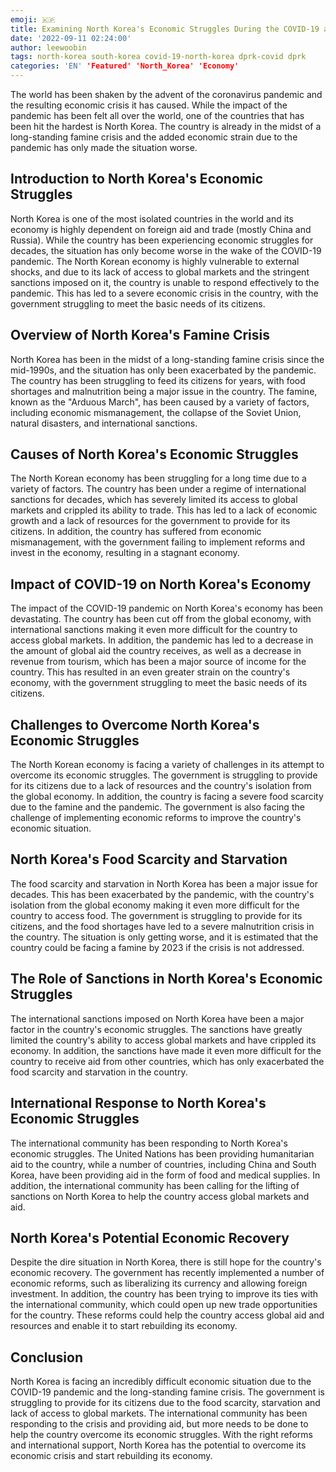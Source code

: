 ```yaml
---
emoji: 🇰🇵
title: Examining North Korea's Economic Struggles During the COVID-19 and Famine Crisis
date: '2022-09-11 02:24:00'
author: leewoobin
tags: north-korea south-korea covid-19-north-korea dprk-covid dprk
categories: 'EN' 'Featured' 'North_Korea' 'Economy' 
---
```


The world has been shaken by the advent of the coronavirus pandemic and the resulting economic crisis it has caused. While the impact of the pandemic has been felt all over the world, one of the countries that has been hit the hardest is North Korea. The country is already in the midst of a long-standing famine crisis and the added economic strain due to the pandemic has only made the situation worse.



## Introduction to North Korea's Economic Struggles

North Korea is one of the most isolated countries in the world and its economy is highly dependent on foreign aid and trade (mostly China and Russia). While the country has been experiencing economic struggles for decades, the situation has only become worse in the wake of the COVID-19 pandemic. The North Korean economy is highly vulnerable to external shocks, and due to its lack of access to global markets and the stringent sanctions imposed on it, the country is unable to respond effectively to the pandemic. This has led to a severe economic crisis in the country, with the government struggling to meet the basic needs of its citizens.



## Overview of North Korea's Famine Crisis

North Korea has been in the midst of a long-standing famine crisis since the mid-1990s, and the situation has only been exacerbated by the pandemic. The country has been struggling to feed its citizens for years, with food shortages and malnutrition being a major issue in the country. The famine, known as the "Arduous March", has been caused by a variety of factors, including economic mismanagement, the collapse of the Soviet Union, natural disasters, and international sanctions.



## Causes of North Korea's Economic Struggles

The North Korean economy has been struggling for a long time due to a variety of factors. The country has been under a regime of international sanctions for decades, which has severely limited its access to global markets and crippled its ability to trade. This has led to a lack of economic growth and a lack of resources for the government to provide for its citizens. In addition, the country has suffered from economic mismanagement, with the government failing to implement reforms and invest in the economy, resulting in a stagnant economy.



## Impact of COVID-19 on North Korea's Economy

The impact of the COVID-19 pandemic on North Korea's economy has been devastating. The country has been cut off from the global economy, with international sanctions making it even more difficult for the country to access global markets. In addition, the pandemic has led to a decrease in the amount of global aid the country receives, as well as a decrease in revenue from tourism, which has been a major source of income for the country. This has resulted in an even greater strain on the country's economy, with the government struggling to meet the basic needs of its citizens.



## Challenges to Overcome North Korea's Economic Struggles

The North Korean economy is facing a variety of challenges in its attempt to overcome its economic struggles. The government is struggling to provide for its citizens due to a lack of resources and the country's isolation from the global economy. In addition, the country is facing a severe food scarcity due to the famine and the pandemic. The government is also facing the challenge of implementing economic reforms to improve the country's economic situation.



## North Korea's Food Scarcity and Starvation

The food scarcity and starvation in North Korea has been a major issue for decades. This has been exacerbated by the pandemic, with the country's isolation from the global economy making it even more difficult for the country to access food. The government is struggling to provide for its citizens, and the food shortages have led to a severe malnutrition crisis in the country. The situation is only getting worse, and it is estimated that the country could be facing a famine by 2023 if the crisis is not addressed.



## The Role of Sanctions in North Korea's Economic Struggles

The international sanctions imposed on North Korea have been a major factor in the country's economic struggles. The sanctions have greatly limited the country's ability to access global markets and have crippled its economy. In addition, the sanctions have made it even more difficult for the country to receive aid from other countries, which has only exacerbated the food scarcity and starvation in the country.



## International Response to North Korea's Economic Struggles

The international community has been responding to North Korea's economic struggles. The United Nations has been providing humanitarian aid to the country, while a number of countries, including China and South Korea, have been providing aid in the form of food and medical supplies. In addition, the international community has been calling for the lifting of sanctions on North Korea to help the country access global markets and aid.



## North Korea's Potential Economic Recovery

Despite the dire situation in North Korea, there is still hope for the country's economic recovery. The government has recently implemented a number of economic reforms, such as liberalizing its currency and allowing foreign investment. In addition, the country has been trying to improve its ties with the international community, which could open up new trade opportunities for the country. These reforms could help the country access global aid and resources and enable it to start rebuilding its economy.



## Conclusion

North Korea is facing an incredibly difficult economic situation due to the COVID-19 pandemic and the long-standing famine crisis. The government is struggling to provide for its citizens due to the food scarcity, starvation and lack of access to global markets. The international community has been responding to the crisis and providing aid, but more needs to be done to help the country overcome its economic struggles. With the right reforms and international support, North Korea has the potential to overcome its economic crisis and start rebuilding its economy.

```toc

```